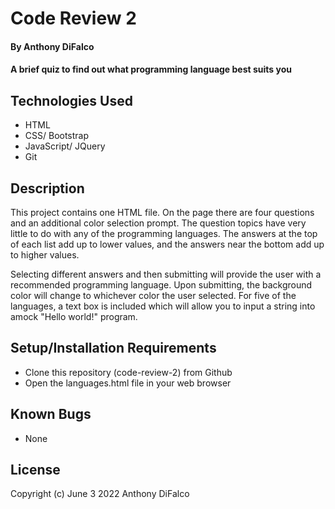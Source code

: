 # Code Review 2

#### By Anthony DiFalco

#### A brief quiz to find out what programming language best suits you

## Technologies Used

* HTML
* CSS/ Bootstrap
* JavaScript/ JQuery
* Git

## Description

This project contains one HTML file. On the page there are four questions and an additional color selection prompt. The question topics have very little to do with any of the programming languages. The answers at the top of each list add up to lower values, and the answers near the bottom add up to higher values.

Selecting different answers and then submitting will provide the user with a recommended programming language. Upon submitting, the background color will change to whichever color the user selected. For five of the languages, a text box is included which will allow you to input a string into amock "Hello world!" program.

## Setup/Installation Requirements

* Clone this repository (code-review-2) from Github
* Open the languages.html file in your web browser

## Known Bugs

* None

## License

Copyright (c) June 3 2022 Anthony DiFalco
